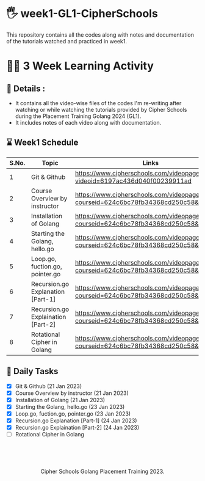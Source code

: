 # :raised_hand_with_fingers_splayed:	 week1-GL1-CipherSchools
This repository contains all the codes along with notes and documentation of the tutorials watched and practiced in week1.

# :woman_student: 3 Week Learning Activity
## :page_with_curl: Details :
- It contains all the video-wise files of the codes I'm re-writing after watching or while watching the tutorials provided by Cipher Schools during the Placement Training Golang 2024 (GL1).
- It includes notes of each video along with documentation.

## :hourglass: Week1 Schedule
| S.No. | Topic | Links |
| ----------- | ----------- | ----------- |
| 1 | Git & Github | https://www.cipherschools.com/videopage?videoid=6197ac436d040f00239911ad |
| 2 | Course Overview by instructor | https://www.cipherschools.com/videopage?courseid=624c6bc78fb34368cd250c58&video=1 |
| 3 | Installation of Golang | https://www.cipherschools.com/videopage?courseid=624c6bc78fb34368cd250c58&video=2 |
| 4 | Starting the Golang, hello.go |	https://www.cipherschools.com/videopage?courseid=624c6bc78fb34368cd250c58&video=3 |
| 5 | Loop.go, fuction.go, pointer.go |	https://www.cipherschools.com/videopage?courseid=624c6bc78fb34368cd250c58&video=4 |
| 6 | Recursion.go Explanation [Part-1] | https://www.cipherschools.com/videopage?courseid=624c6bc78fb34368cd250c58&video=6 |
| 7 | Recursion.go Explaination [Part-2] | https://www.cipherschools.com/videopage?courseid=624c6bc78fb34368cd250c58&video=7 |
| 8 | Rotational Cipher in Golang |https://www.cipherschools.com/videopage?courseid=624c6bc78fb34368cd250c58&video=11  |
	
## :page_facing_up: Daily Tasks
- [x] Git & Github (21 Jan 2023)
- [x] Course Overview by instructor (21 Jan 2023)
- [x] Installation of Golang (21 Jan 2023)
- [x] Starting the Golang, hello.go (23 Jan 2023)
- [x] Loop.go, fuction.go, pointer.go (23 Jan 2023)
- [x] Recursion.go Explanation [Part-1] (24 Jan 2023)
- [x] Recursion.go Explaination [Part-2] (24 Jan 2023)
- [ ] Rotational Cipher in Golang

<br><br><br>
<p align="center">
Cipher Schools Golang Placement Training 2023. </p>

